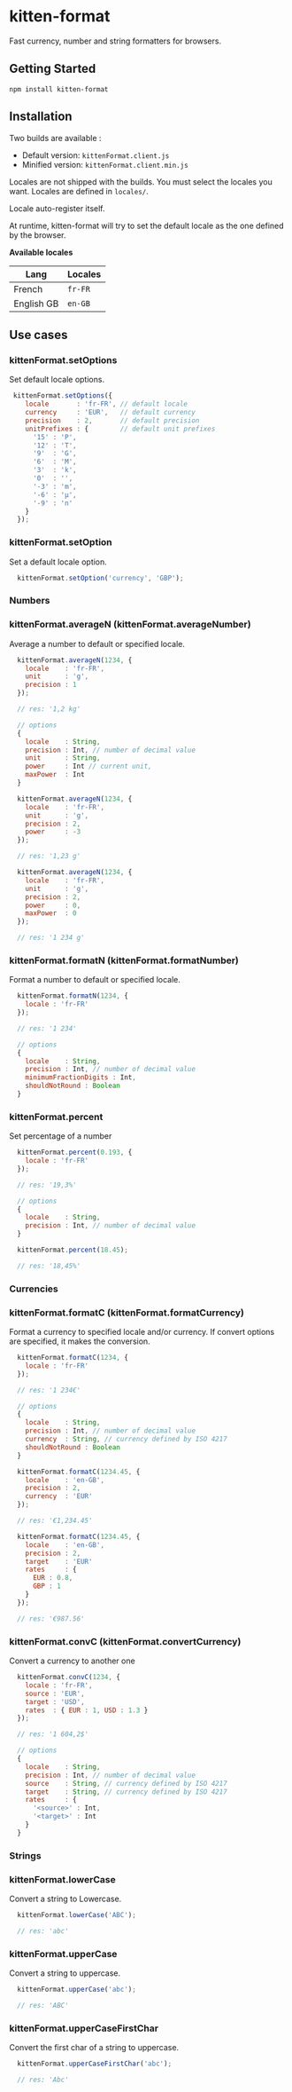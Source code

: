 # kitten-format

Fast currency, number and string formatters for browsers.

## Getting Started

`npm install kitten-format`

## Installation

Two builds are available :
  - Default version: `kittenFormat.client.js`
  - Minified version: `kittenFormat.client.min.js`

Locales are not shipped with the builds. You must select the locales you want. Locales are defined in `locales/`.

Locale auto-register itself.

At runtime, kitten-format will try to set the default locale as the one defined by the browser.

**Available locales**

Lang              | Locales
------------------|--------
French            | `fr-FR`
English GB        | `en-GB`

## Use cases

### kittenFormat.setOptions

Set default locale options.

```js
 kittenFormat.setOptions({
    locale       : 'fr-FR', // default locale
    currency     : 'EUR',   // default currency
    precision    : 2,       // default precision
    unitPrefixes : {        // default unit prefixes
      '15' : 'P',
      '12' : 'T',
      '9'  : 'G',
      '6'  : 'M',
      '3'  : 'k',
      '0'  : '',
      '-3' : 'm',
      '-6' : 'μ',
      '-9' : 'n'
    }
  });
```

### kittenFormat.setOption

Set a default locale option.

```js
  kittenFormat.setOption('currency', 'GBP');
```

### Numbers

### kittenFormat.averageN (kittenFormat.averageNumber)

Average a number to default or specified locale.

```js
  kittenFormat.averageN(1234, {
    locale    : 'fr-FR',
    unit      : 'g',
    precision : 1
  });

  // res: '1,2 kg'

  // options
  {
    locale    : String,
    precision : Int, // number of decimal value
    unit      : String,
    power     : Int // current unit,
    maxPower  : Int
  }

  kittenFormat.averageN(1234, {
    locale    : 'fr-FR',
    unit      : 'g',
    precision : 2,
    power     : -3
  });

  // res: '1,23 g'

  kittenFormat.averageN(1234, {
    locale    : 'fr-FR',
    unit      : 'g',
    precision : 2,
    power     : 0,
    maxPower  : 0
  });

  // res: '1 234 g'
```

### kittenFormat.formatN (kittenFormat.formatNumber)

Format a number to default or specified locale.

```js
  kittenFormat.formatN(1234, {
    locale : 'fr-FR'
  });

  // res: '1 234'

  // options
  {
    locale    : String,
    precision : Int, // number of decimal value
    minimumFractionDigits : Int,
    shouldNotRound : Boolean
  }
```

### kittenFormat.percent

Set percentage of a number

```js
  kittenFormat.percent(0.193, {
    locale : 'fr-FR'
  });

  // res: '19,3%'

  // options
  {
    locale    : String,
    precision : Int, // number of decimal value
  }

  kittenFormat.percent(18.45);

  // res: '18,45%'
```

### Currencies

### kittenFormat.formatC (kittenFormat.formatCurrency)

Format a currency to specified locale and/or currency. If convert options are specified, it makes the conversion.

```js
  kittenFormat.formatC(1234, {
    locale : 'fr-FR'
  });

  // res: '1 234€'

  // options
  {
    locale    : String,
    precision : Int, // number of decimal value
    currency  : String, // currency defined by ISO 4217
    shouldNotRound : Boolean
  }

  kittenFormat.formatC(1234.45, {
    locale    : 'en-GB',
    precision : 2,
    currency  : 'EUR'
  });

  // res: '€1,234.45'

  kittenFormat.formatC(1234.45, {
    locale    : 'en-GB',
    precision : 2,
    target    : 'EUR'
    rates     : {
      EUR : 0.8,
      GBP : 1
    }
  });

  // res: '€987.56'
```

### kittenFormat.convC (kittenFormat.convertCurrency)

Convert a currency to another one

```js
  kittenFormat.convC(1234, {
    locale : 'fr-FR',
    source : 'EUR',
    target : 'USD',
    rates  : { EUR : 1, USD : 1.3 }
  });

  // res: '1 604,2$'

  // options
  {
    locale    : String,
    precision : Int, // number of decimal value
    source    : String, // currency defined by ISO 4217
    target    : String, // currency defined by ISO 4217
    rates     : {
      '<source>' : Int,
      '<target>' : Int
    }
  }
```

### Strings

### kittenFormat.lowerCase

Convert a string to Lowercase.

```js
  kittenFormat.lowerCase('ABC');

  // res: 'abc'
```

### kittenFormat.upperCase

Convert a string to uppercase.

```js
  kittenFormat.upperCase('abc');

  // res: 'ABC'
```

### kittenFormat.upperCaseFirstChar

Convert the first char of a string to uppercase.

```js
  kittenFormat.upperCaseFirstChar('abc');

  // res: 'Abc'
```

